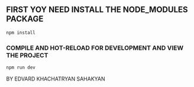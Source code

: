 ## FIRST YOY NEED INSTALL THE NODE_MODULES PACKAGE 

```sh
npm install
```

### COMPILE AND HOT-RELOAD FOR DEVELOPMENT AND VIEW THE PROJECT

```sh
npm run dev
```


BY EDVARD KHACHATRYAN SAHAKYAN
